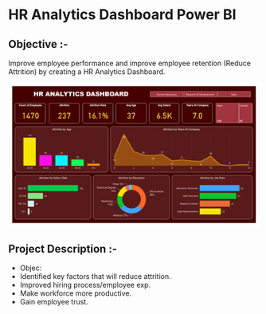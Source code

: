 # HR Analytics Dashboard Power BI

<b><h2>Objective :- </h2></b>
Improve employee performance and improve employee retention (Reduce Attrition) by creating a HR Analytics Dashboard.</br>

![Alt text](HR%20Analytics%20Dashboard%20Image.png)</br>
 
<b><h2>Project Description :- </h2></b> 

<ul>
<li>Objec:
<li>Identified key factors that will reduce attrition.
<li>Improved hiring process/employee exp.
<li>Make workforce more productive.
<li>Gain employee trust.
</ul>
